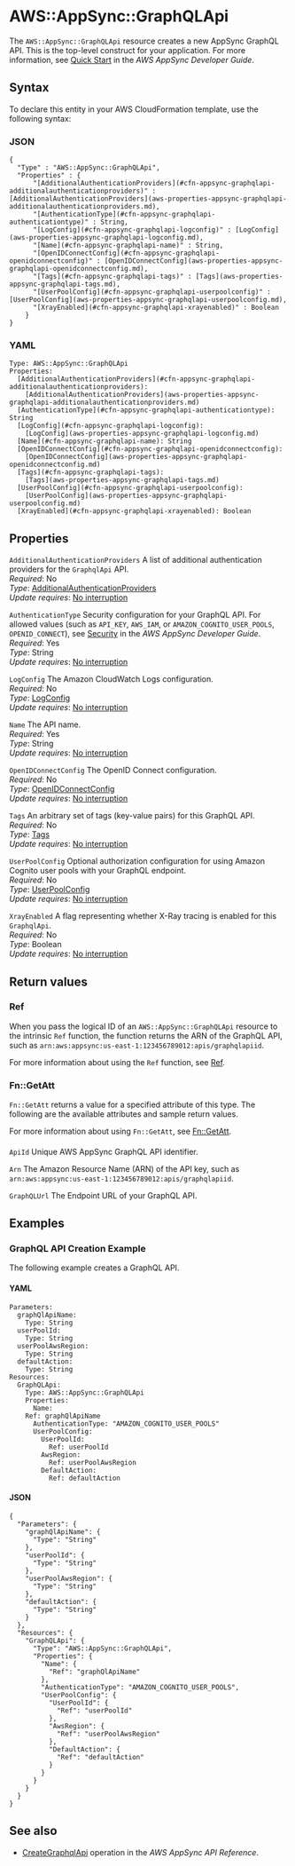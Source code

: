 # AWS::AppSync::GraphQLApi<a name="aws-resource-appsync-graphqlapi"></a>

The `AWS::AppSync::GraphQLApi` resource creates a new AppSync GraphQL API\. This is the top\-level construct for your application\. For more information, see [Quick Start](https://docs.aws.amazon.com/appsync/latest/devguide/quickstart.html) in the *AWS AppSync Developer Guide*\.

## Syntax<a name="aws-resource-appsync-graphqlapi-syntax"></a>

To declare this entity in your AWS CloudFormation template, use the following syntax:

### JSON<a name="aws-resource-appsync-graphqlapi-syntax.json"></a>

```
{
  "Type" : "AWS::AppSync::GraphQLApi",
  "Properties" : {
      "[AdditionalAuthenticationProviders](#cfn-appsync-graphqlapi-additionalauthenticationproviders)" : [AdditionalAuthenticationProviders](aws-properties-appsync-graphqlapi-additionalauthenticationproviders.md),
      "[AuthenticationType](#cfn-appsync-graphqlapi-authenticationtype)" : String,
      "[LogConfig](#cfn-appsync-graphqlapi-logconfig)" : [LogConfig](aws-properties-appsync-graphqlapi-logconfig.md),
      "[Name](#cfn-appsync-graphqlapi-name)" : String,
      "[OpenIDConnectConfig](#cfn-appsync-graphqlapi-openidconnectconfig)" : [OpenIDConnectConfig](aws-properties-appsync-graphqlapi-openidconnectconfig.md),
      "[Tags](#cfn-appsync-graphqlapi-tags)" : [Tags](aws-properties-appsync-graphqlapi-tags.md),
      "[UserPoolConfig](#cfn-appsync-graphqlapi-userpoolconfig)" : [UserPoolConfig](aws-properties-appsync-graphqlapi-userpoolconfig.md),
      "[XrayEnabled](#cfn-appsync-graphqlapi-xrayenabled)" : Boolean
    }
}
```

### YAML<a name="aws-resource-appsync-graphqlapi-syntax.yaml"></a>

```
Type: AWS::AppSync::GraphQLApi
Properties: 
  [AdditionalAuthenticationProviders](#cfn-appsync-graphqlapi-additionalauthenticationproviders): 
    [AdditionalAuthenticationProviders](aws-properties-appsync-graphqlapi-additionalauthenticationproviders.md)
  [AuthenticationType](#cfn-appsync-graphqlapi-authenticationtype): String
  [LogConfig](#cfn-appsync-graphqlapi-logconfig): 
    [LogConfig](aws-properties-appsync-graphqlapi-logconfig.md)
  [Name](#cfn-appsync-graphqlapi-name): String
  [OpenIDConnectConfig](#cfn-appsync-graphqlapi-openidconnectconfig): 
    [OpenIDConnectConfig](aws-properties-appsync-graphqlapi-openidconnectconfig.md)
  [Tags](#cfn-appsync-graphqlapi-tags): 
    [Tags](aws-properties-appsync-graphqlapi-tags.md)
  [UserPoolConfig](#cfn-appsync-graphqlapi-userpoolconfig): 
    [UserPoolConfig](aws-properties-appsync-graphqlapi-userpoolconfig.md)
  [XrayEnabled](#cfn-appsync-graphqlapi-xrayenabled): Boolean
```

## Properties<a name="aws-resource-appsync-graphqlapi-properties"></a>

`AdditionalAuthenticationProviders`  <a name="cfn-appsync-graphqlapi-additionalauthenticationproviders"></a>
A list of additional authentication providers for the `GraphqlApi` API\.  
*Required*: No  
*Type*: [AdditionalAuthenticationProviders](aws-properties-appsync-graphqlapi-additionalauthenticationproviders.md)  
*Update requires*: [No interruption](https://docs.aws.amazon.com/AWSCloudFormation/latest/UserGuide/using-cfn-updating-stacks-update-behaviors.html#update-no-interrupt)

`AuthenticationType`  <a name="cfn-appsync-graphqlapi-authenticationtype"></a>
Security configuration for your GraphQL API\. For allowed values \(such as `API_KEY`, `AWS_IAM`, or `AMAZON_COGNITO_USER_POOLS`, `OPENID_CONNECT`\), see [Security](https://docs.aws.amazon.com/appsync/latest/devguide/security.html) in the *AWS AppSync Developer Guide*\.  
*Required*: Yes  
*Type*: String  
*Update requires*: [No interruption](https://docs.aws.amazon.com/AWSCloudFormation/latest/UserGuide/using-cfn-updating-stacks-update-behaviors.html#update-no-interrupt)

`LogConfig`  <a name="cfn-appsync-graphqlapi-logconfig"></a>
The Amazon CloudWatch Logs configuration\.  
*Required*: No  
*Type*: [LogConfig](aws-properties-appsync-graphqlapi-logconfig.md)  
*Update requires*: [No interruption](https://docs.aws.amazon.com/AWSCloudFormation/latest/UserGuide/using-cfn-updating-stacks-update-behaviors.html#update-no-interrupt)

`Name`  <a name="cfn-appsync-graphqlapi-name"></a>
The API name\.  
*Required*: Yes  
*Type*: String  
*Update requires*: [No interruption](https://docs.aws.amazon.com/AWSCloudFormation/latest/UserGuide/using-cfn-updating-stacks-update-behaviors.html#update-no-interrupt)

`OpenIDConnectConfig`  <a name="cfn-appsync-graphqlapi-openidconnectconfig"></a>
The OpenID Connect configuration\.  
*Required*: No  
*Type*: [OpenIDConnectConfig](aws-properties-appsync-graphqlapi-openidconnectconfig.md)  
*Update requires*: [No interruption](https://docs.aws.amazon.com/AWSCloudFormation/latest/UserGuide/using-cfn-updating-stacks-update-behaviors.html#update-no-interrupt)

`Tags`  <a name="cfn-appsync-graphqlapi-tags"></a>
An arbitrary set of tags \(key\-value pairs\) for this GraphQL API\.  
*Required*: No  
*Type*: [Tags](aws-properties-appsync-graphqlapi-tags.md)  
*Update requires*: [No interruption](https://docs.aws.amazon.com/AWSCloudFormation/latest/UserGuide/using-cfn-updating-stacks-update-behaviors.html#update-no-interrupt)

`UserPoolConfig`  <a name="cfn-appsync-graphqlapi-userpoolconfig"></a>
Optional authorization configuration for using Amazon Cognito user pools with your GraphQL endpoint\.   
*Required*: No  
*Type*: [UserPoolConfig](aws-properties-appsync-graphqlapi-userpoolconfig.md)  
*Update requires*: [No interruption](https://docs.aws.amazon.com/AWSCloudFormation/latest/UserGuide/using-cfn-updating-stacks-update-behaviors.html#update-no-interrupt)

`XrayEnabled`  <a name="cfn-appsync-graphqlapi-xrayenabled"></a>
A flag representing whether X\-Ray tracing is enabled for this `GraphqlApi`\.  
*Required*: No  
*Type*: Boolean  
*Update requires*: [No interruption](https://docs.aws.amazon.com/AWSCloudFormation/latest/UserGuide/using-cfn-updating-stacks-update-behaviors.html#update-no-interrupt)

## Return values<a name="aws-resource-appsync-graphqlapi-return-values"></a>

### Ref<a name="aws-resource-appsync-graphqlapi-return-values-ref"></a>

When you pass the logical ID of an `AWS::AppSync::GraphQLApi` resource to the intrinsic `Ref` function, the function returns the ARN of the GraphQL API, such as `arn:aws:appsync:us-east-1:123456789012:apis/graphqlapiid`\. 

For more information about using the `Ref` function, see [Ref](https://docs.aws.amazon.com/AWSCloudFormation/latest/UserGuide/intrinsic-function-reference-ref)\.

### Fn::GetAtt<a name="aws-resource-appsync-graphqlapi-return-values-fn--getatt"></a>

 `Fn::GetAtt` returns a value for a specified attribute of this type\. The following are the available attributes and sample return values\. 

For more information about using `Fn::GetAtt`, see [Fn::GetAtt](https://docs.aws.amazon.com/AWSCloudFormation/latest/UserGuide/intrinsic-function-reference-getatt)\. 

#### <a name="aws-resource-appsync-graphqlapi-return-values-fn--getatt-fn--getatt"></a>

`ApiId`  <a name="ApiId-fn::getatt"></a>
Unique AWS AppSync GraphQL API identifier\. 

`Arn`  <a name="Arn-fn::getatt"></a>
The Amazon Resource Name \(ARN\) of the API key, such as `arn:aws:appsync:us-east-1:123456789012:apis/graphqlapiid`\. 

`GraphQLUrl`  <a name="GraphQLUrl-fn::getatt"></a>
The Endpoint URL of your GraphQL API\. 

## Examples<a name="aws-resource-appsync-graphqlapi--examples"></a>

### GraphQL API Creation Example<a name="aws-resource-appsync-graphqlapi--examples--GraphQL_API_Creation_Example"></a>

The following example creates a GraphQL API\.

#### YAML<a name="aws-resource-appsync-graphqlapi--examples--GraphQL_API_Creation_Example--yaml"></a>

```
Parameters:
  graphQlApiName:
    Type: String
  userPoolId:
    Type: String
  userPoolAwsRegion:
    Type: String
  defaultAction:
    Type: String
Resources:
  GraphQLApi:
    Type: AWS::AppSync::GraphQLApi
    Properties:
      Name:
	Ref: graphQlApiName
      AuthenticationType: "AMAZON_COGNITO_USER_POOLS"
      UserPoolConfig:
        UserPoolId:
          Ref: userPoolId
        AwsRegion:
          Ref: userPoolAwsRegion
        DefaultAction:
          Ref: defaultAction
```

#### JSON<a name="aws-resource-appsync-graphqlapi--examples--GraphQL_API_Creation_Example--json"></a>

```
{
  "Parameters": {
    "graphQlApiName": {
      "Type": "String"
    },
    "userPoolId": {
      "Type": "String"
    },
    "userPoolAwsRegion": {
      "Type": "String"
    },
    "defaultAction": {
      "Type": "String"
    }
  },
  "Resources": {
    "GraphQLApi": {
      "Type": "AWS::AppSync::GraphQLApi",
      "Properties": {
        "Name": {
          "Ref": "graphQlApiName"
        },
        "AuthenticationType": "AMAZON_COGNITO_USER_POOLS",
        "UserPoolConfig": {
          "UserPoolId": {
            "Ref": "userPoolId"
          },
          "AwsRegion": {
            "Ref": "userPoolAwsRegion"
          },
          "DefaultAction": {
            "Ref": "defaultAction"
          }
        }
      }
    }
  }
}
```

## See also<a name="aws-resource-appsync-graphqlapi--seealso"></a>
+  [CreateGraphqlApi](https://docs.aws.amazon.com/appsync/latest/APIReference/API_CreateGraphqlApi.html) operation in the *AWS AppSync API Reference*\.